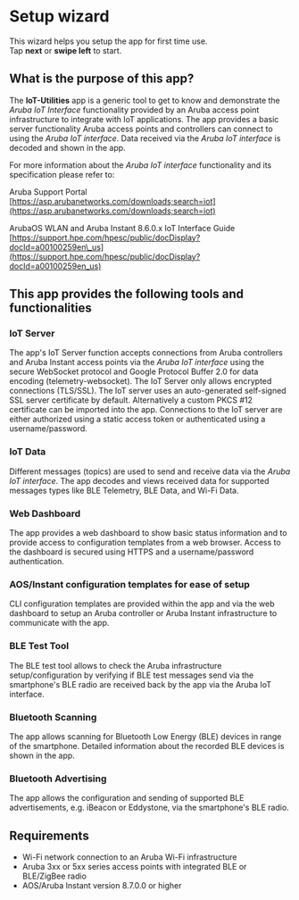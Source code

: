 
# Setup wizard

This wizard helps you setup the app for first time use.  
Tap **next** or **swipe left** to start.

## What is the purpose of this app?

The **IoT-Utilities** app is a generic tool to get to know and demonstrate the _Aruba IoT Interface_ functionality provided by an Aruba access point infrastructure to integrate with IoT applications. The app provides a basic server functionality Aruba access points and controllers can connect to using the _Aruba IoT interface_. Data received via the _Aruba IoT interface_ is decoded and shown in the app.

For more information about the _Aruba IoT interface_ functionality and its specification please refer to:

Aruba Support Portal  
[https://asp.arubanetworks.com/downloads;search=iot](https://asp.arubanetworks.com/downloads;search=iot)  

ArubaOS WLAN and Aruba Instant 8.6.0.x IoT Interface Guide  
[https://support.hpe.com/hpesc/public/docDisplay?docId=a00100259en\_us](https://support.hpe.com/hpesc/public/docDisplay?docId=a00100259en_us)  

## This app provides the following tools and functionalities

### IoT Server

The app's IoT Server function accepts connections from Aruba controllers and Aruba Instant access points via the _Aruba IoT interface_ using the secure WebSocket protocol and Google Protocol Buffer 2.0 for data encoding (telemetry-websocket). The IoT Server only allows encrypted connections (TLS/SSL). The IoT server uses an auto-generated self-signed SSL server certificate by default. Alternatively a custom PKCS #12 certificate can be imported into the app. Connections to the IoT server are either authorized using a static access token or authenticated using a username/password.

### IoT Data

Different messages (topics) are used to send and receive data via the _Aruba IoT interface_. The app decodes and views received data for supported messages types like BLE Telemetry, BLE Data, and Wi-Fi Data.

### Web Dashboard

The app provides a web dashboard to show basic status information and to provide access to configuration templates from a web browser. Access to the dashboard is secured using HTTPS and a username/password authentication.

### AOS/Instant configuration templates for ease of setup

CLI configuration templates are provided within the app and via the web dashboard to setup an Aruba controller or Aruba Instant infrastructure to communicate with the app.

### BLE Test Tool

The BLE test tool allows to check the Aruba infrastructure setup/configuration by verifying if BLE test messages send via the smartphone's BLE radio are received back by the app via the Aruba IoT interface.

### Bluetooth Scanning

The app allows scanning for Bluetooth Low Energy (BLE) devices in range of the smartphone. Detailed information about the recorded BLE devices is shown in the app.

### Bluetooth Advertising

The app allows the configuration and sending of supported BLE advertisements, e.g. iBeacon or Eddystone, via the smartphone's BLE radio.

## Requirements

- Wi-Fi network connection to an Aruba Wi-Fi infrastructure
- Aruba 3xx or 5xx series access points with integrated BLE or BLE/ZigBee radio
- AOS/Aruba Instant version 8.7.0.0 or higher
